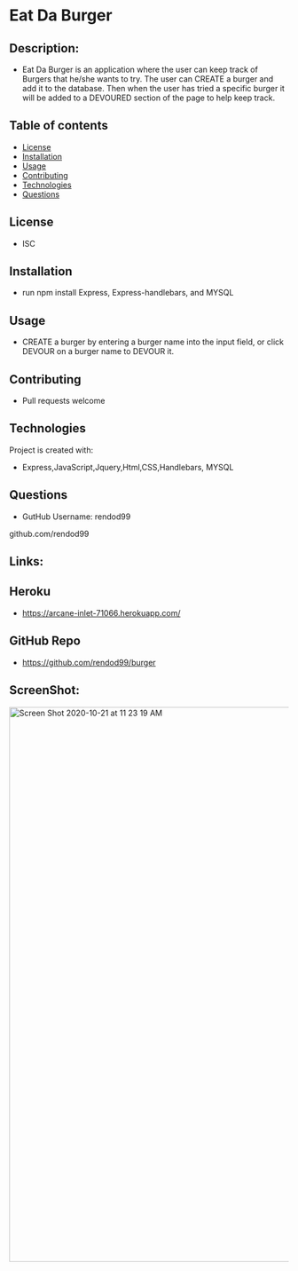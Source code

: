 # Eat Da Burger 



## Description:
* Eat Da Burger is an application where the user can keep track of Burgers that he/she wants to try. The user can CREATE a burger and add it to the database. Then when the user has tried a specific burger it will be added to a DEVOURED section of the page to help keep track.          
 
## Table of contents
* [License](#license)
* [Installation](#installation)
* [Usage](#usage)
* [Contributing](#contributing)
* [Technologies](#technologies)
* [Questions](#questions)
            
            
## License
* ISC
            
## Installation
* run npm install Express, Express-handlebars, and MYSQL

       
## Usage
* CREATE a burger by entering a burger name into the input field, or click DEVOUR on a burger name to DEVOUR it.
            
## Contributing
* Pull requests welcome
            
## Technologies
Project is created with:
* Express,JavaScript,Jquery,Html,CSS,Handlebars, MYSQL
            
            
## Questions

* GutHub Username: rendod99

github.com/rendod99

## Links:

## Heroku
- https://arcane-inlet-71066.herokuapp.com/

## GitHub Repo
- https://github.com/rendod99/burger

## ScreenShot:
<img width="1000" alt="Screen Shot 2020-10-21 at 11 23 19 AM" src="https://user-images.githubusercontent.com/66277385/96749052-f402b000-138f-11eb-8fc8-1a1e247b7221.png">
